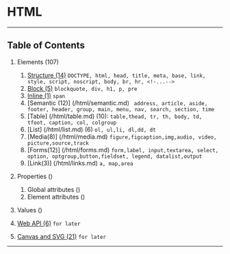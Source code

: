 # HTML 
---

## Table of Contents

1. Elements (107) 
    1. [Structure (14)](/html/structure.md) `DOCTYPE, html, head, title, meta, base, link, style, script, noscript, body, br, hr, <!-...-->`
    1. [Block (5)](/html/structure.md)  `blockquote, div, h1, p, pre`
    1. [Inline (1)](/html/structure.md)  `span`
    1. [Semantic (12)] (/html/semantic.md) ` address, article, aside, footer, header, group, main, menu, nav, search, section, time`
    1. [Table] (/html/table.md) (10): `table,thead, tr, th, body, td, tfoot, caption, col, colgroup`
    1. [List] (/html/list.md) (6) `ol, ul,li, dl,dd, dt`
    1. [Media(8)] (/html/media.md)  `figure,figcaption,img,audio, video, picture,source,track`
    1. [Forms(12)] (/html/forms.md)  `form,label, input,textarea, select, option, optgroup,button,fieldset, legend, datalist,output`
    1. [Link(3)] (/html/links.md)  `a, map,area`

1. Properties ()
    1. Global attributes ()
    1. Element attributes ()

1. Values ()
15. [Web API (6)](/html/api) `for later`
16. [Canvas and SVG (21)](/html/graphics-and-svg.md) `for later`


---
